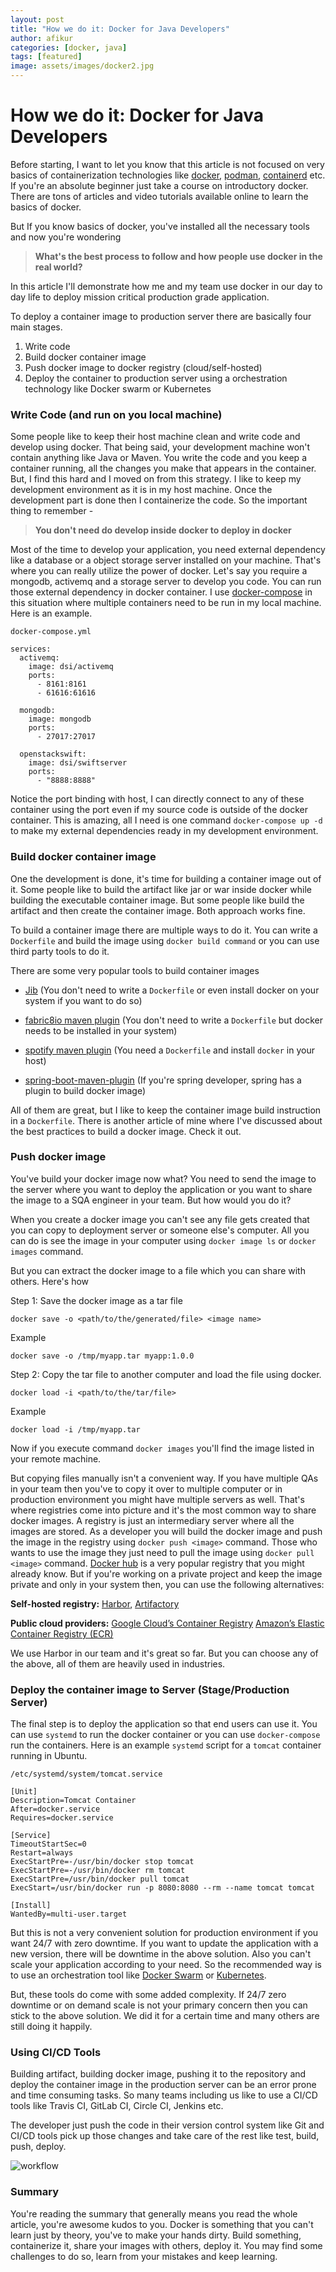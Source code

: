 ```yaml
---
layout: post
title: "How we do it: Docker for Java Developers"
author: afikur
categories: [docker, java]
tags: [featured]
image: assets/images/docker2.jpg
---
```


#  How we do it: Docker for Java Developers


Before starting, I want to let you know that this article is not focused on very basics of containerization  technologies like [docker](https://www.docker.com/), [podman](https://podman.io/), [containerd](https://containerd.io/) etc. If you're an absolute beginner just take a course on introductory docker. There are tons of articles and video tutorials available online to learn the basics of docker.



But If you know basics of docker, you've installed all the necessary tools and now you're wondering 

> **What's the best process to follow and how people use docker in the real world?**

In this article I'll demonstrate how me and my team use docker in our day to day life to deploy mission critical production grade application.



To deploy a container image to production server there are basically four main stages.

1. Write code 
2. Build docker container image
3. Push docker image to docker registry (cloud/self-hosted)
4. Deploy the container to production server using a orchestration technology like Docker swarm or Kubernetes



### Write Code (and run on you local machine)

Some people like to keep their host machine clean and write code and develop using docker. That being said, your development machine won't contain anything like Java or Maven. You write the code and you keep a container running, all the changes you make that appears in the container. But, I find this hard and I moved on from this strategy. I like to keep my development environment as it is in my host machine. Once the development part is done then I containerize the code. So the important thing to remember -

> **You don't need do develop inside docker to deploy in docker**



Most of the time to develop your application, you need external dependency like a database or a object storage server installed on your machine. That's where you can really utilize the power of docker. Let's say you require a mongodb, activemq and a storage server to develop you code. You can run those external dependency in docker container. I use  [docker-compose](https://docs.docker.com/compose/gettingstarted/) in this situation  where multiple containers need to be run in my local machine. Here is an example.

`docker-compose.yml`

```
services:
  activemq:
    image: dsi/activemq
    ports:
      - 8161:8161
      - 61616:61616

  mongodb:
    image: mongodb
    ports:
      - 27017:27017

  openstackswift:
    image: dsi/swiftserver
    ports:
      - "8888:8888"
```



Notice the port binding with host, I can directly connect to any of these container using the port even if my source code is outside of the docker container. This is amazing, all I need is one command `docker-compose up -d` to make my external dependencies ready in my development environment.



### Build docker container image

One the development is done, it's time for building a container image out of it. Some people like to build the artifact like jar or war inside docker while building the executable container image. But some people like build the artifact and then create the container image. Both approach works fine. 

To build a container image there are multiple ways to do it. You can write a `Dockerfile` and build the image using `docker build command` or you can use third party tools to do it.

There are some very popular tools to build container images

* [Jib](https://github.com/GoogleContainerTools/jib) (You don't need to write a `Dockerfile` or even install docker on your system if you want to do so)

* [fabric8io maven plugin](https://github.com/fabric8io/docker-maven-plugin) (You don't need to write a `Dockerfile` but docker needs to be installed in your system)

* [spotify maven plugin](https://github.com/spotify/docker-maven-plugin) (You need a `Dockerfile` and install `docker` in your host)

* [spring-boot-maven-plugin](https://spring.io/guides/gs/spring-boot-docker/) (If you're spring developer, spring has a plugin to build docker image)

  

All of them are great, but I like to keep the container image build instruction in a `Dockerfile`. There is another article of mine where I've discussed about the best practices to build a docker image. Check it out.



### Push docker image

You've build your docker image now what? You need to send the image to the server where you want to deploy the application or you want to share the image to a SQA engineer in your team. But how would you do it?

When you create a docker image you can't see any file gets created that you can copy to deployment server or someone else's computer. All you can do is see the image in your computer using  `docker image ls` or `docker images` command.

But you can extract the docker image to a file which you can share with others. Here's how



Step 1: Save the docker image as a tar file

```
docker save -o <path/to/the/generated/file> <image name>
```

Example

```
docker save -o /tmp/myapp.tar myapp:1.0.0
```



Step 2: Copy the tar file to another computer and load the file using docker.

```
docker load -i <path/to/the/tar/file>
```


Example

```
docker load -i /tmp/myapp.tar
```

Now if you execute command `docker images` you'll find the image listed in your remote machine.



But copying files manually isn't a convenient way. If you have multiple QAs in your team then you've to copy it over to multiple computer or in production environment you might have multiple servers as well. That's where registries come into picture and it's the most common way to share docker images. A registry is just an intermediary server where all the images are stored.  As a developer you will build the docker image and push the image in the registry using `docker push <image>` command. Those who wants to use the image they just need to pull the image using `docker pull <image>` command. [Docker hub](https://hub.docker.com/) is a very popular registry that you might already know. But if you're working on a private project and keep the image private and only in your system then, you can use the following alternatives:

**Self-hosted registry:**  [Harbor](https://goharbor.io/), [Artifactory](https://jfrog.com/artifactory/)

**Public cloud providers:** [Google Cloud’s Container Registry](https://cloud.google.com/container-registry/) [Amazon’s Elastic Container Registry (ECR)](https://aws.amazon.com/ecr/)



We use Harbor in our team and it's great so far. But you can choose any of the above,  all of them are heavily used in industries.





### Deploy the container image to Server (Stage/Production Server)

The final step is to deploy the application so that end users can use it. You can use `systemd` to run the docker container or you can use `docker-compose` run the containers. Here is an example `systemd` script for a `tomcat` container running in Ubuntu.

`/etc/systemd/system/tomcat.service`

```
[Unit]
Description=Tomcat Container
After=docker.service
Requires=docker.service

[Service]
TimeoutStartSec=0
Restart=always
ExecStartPre=-/usr/bin/docker stop tomcat
ExecStartPre=-/usr/bin/docker rm tomcat
ExecStartPre=/usr/bin/docker pull tomcat
ExecStart=/usr/bin/docker run -p 8080:8080 --rm --name tomcat tomcat

[Install]
WantedBy=multi-user.target
```



But this is not a very convenient solution for production environment if you want 24/7 with zero downtime. If you want to update the application with a new version, there will be downtime in the above solution. Also you can't scale your application according to your need. So the recommended way is to use an orchestration tool like [Docker Swarm](https://docs.docker.com/engine/swarm/) or [Kubernetes](https://kubernetes.io/). 

But, these tools do come with some added complexity. If  24/7 zero downtime or on demand scale is not your primary concern then you can stick to the above solution. We did it for a certain time and many others are still  doing it happily.



### Using CI/CD Tools

Building artifact, building docker image, pushing it to the repository and deploy the container image in the production server can be an error prone and time consuming tasks. So many teams including us like to use a CI/CD tools like Travis CI, GitLab CI, Circle CI, Jenkins etc.

The developer just push the code in their version control system like Git and CI/CD tools pick up those changes and take care of the rest like test, build, push, deploy.

![workflow](https://raw.githubusercontent.com/afikur/afikur.github.io/master/assets/images/docker_for_java_dev.png)

### Summary

You're reading the summary that generally means you read the whole article, you're awesome kudos to you. Docker is something that you can't learn just by theory, you've to make your hands dirty. Build something, containerize it, share your images with others, deploy it. You may find some challenges to do so, learn from your mistakes and keep learning.
